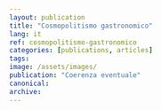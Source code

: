 ```yaml
---
layout: publication
title: "Cosmopolitismo gastronomico"
lang: it
ref: cosmopolitismo-gastronomico
categories: [publications, articles]
tags:
image: /assets/images/
publication: "Coerenza eventuale"
canonical:
archive:
---
```

